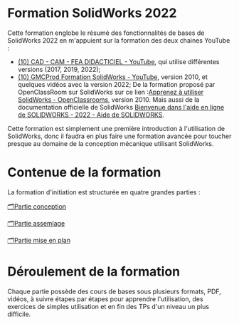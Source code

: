 # Formation SolidWorks 2022

Cette formation englobe le résumé des fonctionnalités de bases de SolidWorks 2022 en m'appuient sur la formation des deux chaines YouTube :

- [(10) CAD - CAM - FEA DIDACTICIEL - YouTube](https://www.youtube.com/@cad-cam-feadidacticiel9400), qui utilise différentes versions (2017, 2019, 2022);
- [(10) GMCProd Formation SolidWorks - YouTube](https://www.youtube.com/@formationsolidworks), version 2010, et quelques vidéos avec la version 2022;
  De la formation proposé par OpenClassRoom sur SolidWorks sur ce lien :[Apprenez à utiliser SolidWorks - OpenClassrooms](https://openclassrooms.com/fr/courses/1553986-apprenez-a-utiliser-solidworks), version 2010.
  Mais aussi de la documentation officielle de SolidWorks [Bienvenue dans l'aide en ligne de SOLIDWORKS - 2022 - Aide de SOLIDWORKS](https://help.solidworks.com/2022/french/SolidWorks/sldworks/r_welcome_sw_online_help.htm).

Cette formation est simplement une première introduction à l'utilisation de SolidWorks, donc il faudra en plus faire une formation avancée pour toucher presque au domaine de la conception mécanique utilisant SolidWorks. 

# Contenue de la formation

La formation d'initiation est structurée en quatre grandes parties : 

[🗂️Partie conception](Partie_conception/🗂️Partie_conception.md)

[🗂️Partie assemlage](Partie_assemblage/🗂️Partie_assemlage.md)

[🗂️Partie mise en plan](Partie_mise-en-plan/Partie_mise_en_plan.md)

# Déroulement de la formation

Chaque partie possède des cours de bases sous plusieurs formats, PDF, vidéos, à suivre étapes par étapes pour apprendre l'utilisation, des exercices de simples utilisation et en fin des TPs d'un niveau un plus difficile.
